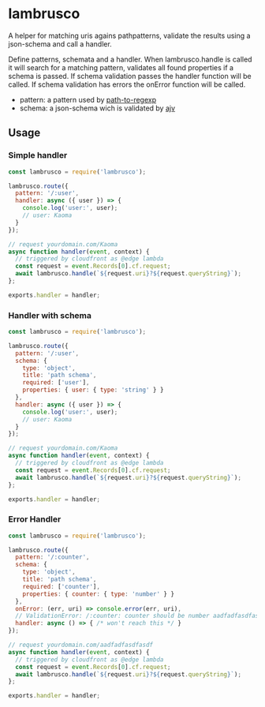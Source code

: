 # lambrusco

A helper for matching uris agains pathpatterns, validate the results using a json-schema and call a handler.

Define patterns, schemata and a handler. When lambrusco.handle is called it will search for a matching pattern, validates all found properties if a schema is passed. If schema validation passes the handler function will be called. If schema validation has errors the onError function will be called.

  + pattern: a pattern used by [path-to-regexp](https://github.com/pillarjs/path-to-regexp)
  + schema: a json-schema wich is validated by [ajv](https://github.com/epoberezkin/ajv)

## Usage

### Simple handler

```js
const lambrusco = require('lambrusco');

lambrusco.route({
  pattern: '/:user',
  handler: async ({ user }) => {
    console.log('user:', user);
    // user: Kaoma
  }
});

// request yourdomain.com/Kaoma
async function handler(event, context) {
  // triggered by cloudfront as @edge lambda
  const request = event.Records[0].cf.request;
  await lambrusco.handle(`${request.uri}?${request.queryString}`);
};

exports.handler = handler;
```

### Handler with schema

```js
const lambrusco = require('lambrusco');

lambrusco.route({
  pattern: '/:user',
  schema: {
    type: 'object',
    title: 'path schema',
    required: ['user'],
    properties: { user: { type: 'string' } }
  },
  handler: async ({ user }) => {
    console.log('user:', user);
    // user: Kaoma
  }
});

// request yourdomain.com/Kaoma
async function handler(event, context) {
  // triggered by cloudfront as @edge lambda
  const request = event.Records[0].cf.request;
  await lambrusco.handle(`${request.uri}?${request.queryString}`);
};

exports.handler = handler;
```


### Error Handler

```js
const lambrusco = require('lambrusco');

lambrusco.route({
  pattern: '/:counter',
  schema: {
    type: 'object',
    title: 'path schema',
    required: ['counter'],
    properties: { counter: { type: 'number' } }
  },
  onError: (err, uri) => console.error(err, uri),
  // ValidationError: /:counter: counter should be number aadfadfasdfasdf
  handler: async () => { /* won't reach this */ }
});

// request yourdomain.com/aadfadfasdfasdf
async function handler(event, context) {
  // triggered by cloudfront as @edge lambda
  const request = event.Records[0].cf.request;
  await lambrusco.handle(`${request.uri}?${request.queryString}`);
};

exports.handler = handler;
```
